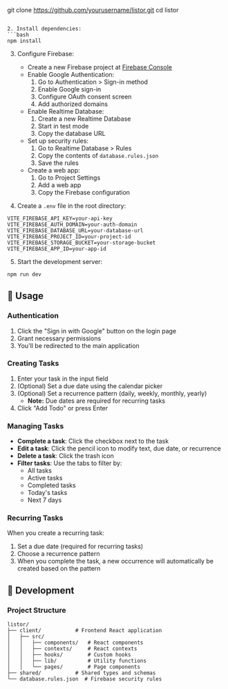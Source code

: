 git clone https://github.com/yourusername/listor.git
cd listor
```

2. Install dependencies:
```bash
npm install
```

3. Configure Firebase:
   - Create a new Firebase project at [Firebase Console](https://console.firebase.google.com)
   - Enable Google Authentication:
     1. Go to Authentication > Sign-in method
     2. Enable Google sign-in
     3. Configure OAuth consent screen
     4. Add authorized domains
   - Enable Realtime Database:
     1. Create a new Realtime Database
     2. Start in test mode
     3. Copy the database URL
   - Set up security rules:
     1. Go to Realtime Database > Rules
     2. Copy the contents of `database.rules.json`
     3. Save the rules
   - Create a web app:
     1. Go to Project Settings
     2. Add a web app
     3. Copy the Firebase configuration

4. Create a `.env` file in the root directory:
```env
VITE_FIREBASE_API_KEY=your-api-key
VITE_FIREBASE_AUTH_DOMAIN=your-auth-domain
VITE_FIREBASE_DATABASE_URL=your-database-url
VITE_FIREBASE_PROJECT_ID=your-project-id
VITE_FIREBASE_STORAGE_BUCKET=your-storage-bucket
VITE_FIREBASE_APP_ID=your-app-id
```

5. Start the development server:
```bash
npm run dev
```

## 📖 Usage

### Authentication

1. Click the "Sign in with Google" button on the login page
2. Grant necessary permissions
3. You'll be redirected to the main application

### Creating Tasks

1. Enter your task in the input field
2. (Optional) Set a due date using the calendar picker
3. (Optional) Set a recurrence pattern (daily, weekly, monthly, yearly)
   - **Note:** Due dates are required for recurring tasks
4. Click "Add Todo" or press Enter

### Managing Tasks

- **Complete a task**: Click the checkbox next to the task
- **Edit a task**: Click the pencil icon to modify text, due date, or recurrence
- **Delete a task**: Click the trash icon
- **Filter tasks**: Use the tabs to filter by:
  - All tasks
  - Active tasks
  - Completed tasks
  - Today's tasks
  - Next 7 days

### Recurring Tasks

When you create a recurring task:
1. Set a due date (required for recurring tasks)
2. Choose a recurrence pattern
3. When you complete the task, a new occurrence will automatically be created based on the pattern

## 🔧 Development

### Project Structure

```
listor/
├── client/           # Frontend React application
│   ├── src/
│   │   ├── components/   # React components
│   │   ├── contexts/     # React contexts
│   │   ├── hooks/        # Custom hooks
│   │   ├── lib/          # Utility functions
│   │   └── pages/        # Page components
├── shared/           # Shared types and schemas
└── database.rules.json  # Firebase security rules